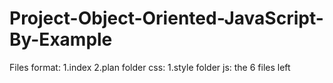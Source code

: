 # Project-Object-Oriented-JavaScript-By-Example

Files format:
1.index
2.plan
folder css:
 1.style
folder js:
  the 6 files left
